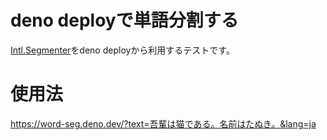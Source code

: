 # deno deployで単語分割する

[Intl.Segmenter](https://developer.mozilla.org/en-US/docs/Web/JavaScript/Reference/Global_Objects/Intl/Segmenter)をdeno deployから利用するテストです。

# 使用法

https://word-seg.deno.dev/?text=吾輩は猫である。名前はたぬき。&lang=ja

